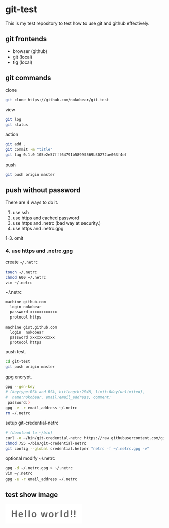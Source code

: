 # git-test
This is my test repository to test how to use git and github effectively.

## git frontends
- browser (github)
- git (local)
- tig (local)

## git commands

clone
```sh
git clone https://github.com/nokobear/git-test
```

view

```sh
git log
git status
```

action

```sh
git add .
git commit -m "title"
git tag 0.1.0 105e2e57fff64791b5899f569b30272ae063f4ef
```

push

```sh
git push origin master
```

## push without password

There are 4 ways to do it.

1. use ssh
2. use https and cached password
3. use https and .netrc (bad way at security.)
4. use https and .netrc.gpg

1-3. omit
### 4. use https and .netrc.gpg

create `~/.netrc`

```sh
touch ~/.netrc
chmod 600 ~/.netrc
vim ~/.netrc
```

~/.netrc

    machine github.com
      login nokobear
      password xxxxxxxxxxxx
      protocol https
    
    machine gist.github.com
      login  nokobear
      password xxxxxxxxxxx
      protocol https

push test.

```sh
cd git-test
git push origin master
```

gpg encrypt.

```sh
gpg --gen-key
# (keytype:RSA and RSA, bitlength:2048, limit:0day(unlimited),
#  name:nokobear, email:email_address, comment:
 password:)
gpg -e -r email_address ~/.netrc
rm ~/.netrc
```

setup git-credential-netrc

```sh
# (download to ~/bin)
curl -o ~/bin/git-credential-netrc https://raw.githubusercontent.com/git/git/master/contrib/credential/netrc/git-credential-netrc
chmod 755 ~/bin/git-credential-netrc
git config --global credential.helper "netrc -f ~/.netrc.gpg -v"
```

optional
modify ~/.netrc

```sh
gpg -d ~/.netrc.gpg > ~/.netrc
vim ~/.netrc
gpg -e -r email_address ~/.netrc
```

## test show image
![hello](./img/hello.png)

